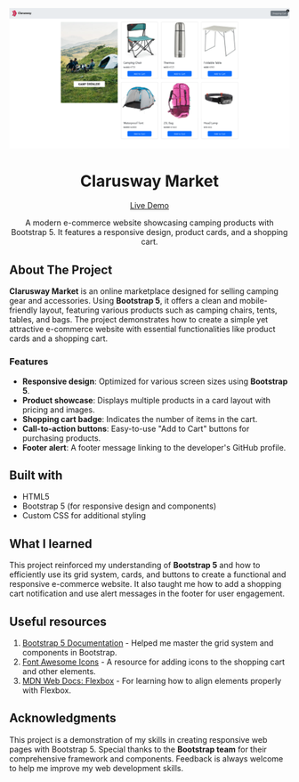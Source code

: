 ![Clarusway Market](./img/project%20preview.png?raw=true)
        
<h1 align="center">Clarusway Market</h1>

<div align="center">

[Live Demo](https://wiseweb-works.github.io/bootstrap-products-page/)

A modern e-commerce website showcasing camping products with Bootstrap 5. It features a responsive design, product cards, and a shopping cart.

</div>

## About The Project

**Clarusway Market** is an online marketplace designed for selling camping gear and accessories. Using **Bootstrap 5**, it offers a clean and mobile-friendly layout, featuring various products such as camping chairs, tents, tables, and bags. The project demonstrates how to create a simple yet attractive e-commerce website with essential functionalities like product cards and a shopping cart.

### Features

- **Responsive design**: Optimized for various screen sizes using **Bootstrap 5**.
- **Product showcase**: Displays multiple products in a card layout with pricing and images.
- **Shopping cart badge**: Indicates the number of items in the cart.
- **Call-to-action buttons**: Easy-to-use "Add to Cart" buttons for purchasing products.
- **Footer alert**: A footer message linking to the developer's GitHub profile.

## Built with

- HTML5
- Bootstrap 5 (for responsive design and components)
- Custom CSS for additional styling

## What I learned

This project reinforced my understanding of **Bootstrap 5** and how to efficiently use its grid system, cards, and buttons to create a functional and responsive e-commerce website. It also taught me how to add a shopping cart notification and use alert messages in the footer for user engagement.

## Useful resources

1. [Bootstrap 5 Documentation](https://getbootstrap.com/docs/5.3/getting-started/introduction/) - Helped me master the grid system and components in Bootstrap.
2. [Font Awesome Icons](https://fontawesome.com/) - A resource for adding icons to the shopping cart and other elements.
3. [MDN Web Docs: Flexbox](https://developer.mozilla.org/en-US/docs/Learn/CSS/CSS_layout/Flexbox) - For learning how to align elements properly with Flexbox.

## Acknowledgments

This project is a demonstration of my skills in creating responsive web pages with Bootstrap 5. Special thanks to the **Bootstrap team** for their comprehensive framework and components. Feedback is always welcome to help me improve my web development skills.
